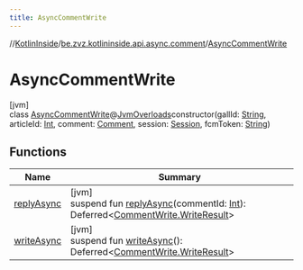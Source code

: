 ```yaml
---
title: AsyncCommentWrite
---
```

//[KotlinInside](../../../index.html)/[be.zvz.kotlininside.api.async.comment](../index.html)/[AsyncCommentWrite](index.html)



# AsyncCommentWrite



[jvm]\
class [AsyncCommentWrite](index.html)@[JvmOverloads](https://kotlinlang.org/api/latest/jvm/stdlib/kotlin.jvm/-jvm-overloads/index.html)constructor(gallId: [String](https://kotlinlang.org/api/latest/jvm/stdlib/kotlin/-string/index.html), articleId: [Int](https://kotlinlang.org/api/latest/jvm/stdlib/kotlin/-int/index.html), comment: [Comment](../../be.zvz.kotlininside.api.type.comment/-comment/index.html), session: [Session](../../be.zvz.kotlininside.session/-session/index.html), fcmToken: [String](https://kotlinlang.org/api/latest/jvm/stdlib/kotlin/-string/index.html))



## Functions


| Name | Summary |
|---|---|
| [replyAsync](reply-async.html) | [jvm]<br>suspend fun [replyAsync](reply-async.html)(commentId: [Int](https://kotlinlang.org/api/latest/jvm/stdlib/kotlin/-int/index.html)): Deferred&lt;[CommentWrite.WriteResult](../../be.zvz.kotlininside.api.comment/-comment-write/-write-result/index.html)&gt; |
| [writeAsync](write-async.html) | [jvm]<br>suspend fun [writeAsync](write-async.html)(): Deferred&lt;[CommentWrite.WriteResult](../../be.zvz.kotlininside.api.comment/-comment-write/-write-result/index.html)&gt; |

